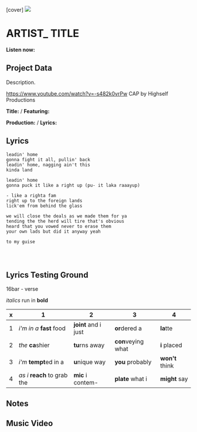 [cover] ![](57175019_319474918741616_8502199518755923887_n.jpg)

# ARTIST_ TITLE

**Listen now:** 

## Project Data

Description.

https://www.youtube.com/watch?v=-s482k0vrPw CAP by Highself Productions


**Title:**  / **Featuring:** 

**Production:**  / **Lyrics:** 

## Lyrics

```
leadin' home
gonna fight it all, pullin' back
leadin' home, nagging ain't this
kinda land

leadin' home
gonna puck it like a right up (pu- it laka raaayup)

- like a righta fam
right up to the foreign lands 
lick'em from behind the glass 

we will close the deals as we made them for ya
tending the the herd will tire that's obvious
heard that you vowed never to erase them
your own lads but did it anyway yeah

to my guise




```

## Lyrics Testing Ground

16bar - verse

*italics* run in
**bold**

| x | 1 | 2 | 3 | 4 |
|---|---|---|---|---|
| 1 | *i'm in a* **fast** food | **joint** and i just  | **or**dered a  | **la**tte  |
| 2 | *the* **ca**shier | **tu**rns away  |  **con**veying what |  **i** placed |
| 3 | *i'm* **tempt**ed in a | **u**nique way  |  **you** probably |  **won't** think |
| 4 | *as i* **reach** to grab the |  **mic** i contem-  | **plate** what i | **might** say |

## Notes

## Music Video
